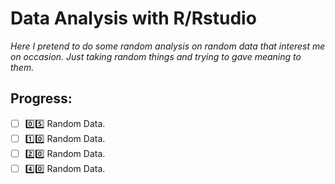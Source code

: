 # Data Analysis with R/Rstudio

*Here I pretend to do some random analysis on random data that interest me on occasion. Just taking random things and trying to gave meaning to them.*

## **Progress:**
- [ ] 0️⃣5️⃣ Random Data. 
- [ ] 1️⃣0️⃣ Random Data.
- [ ] 2️⃣0️⃣ Random Data.
- [ ] 4️⃣0️⃣ Random Data.
